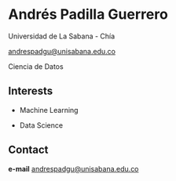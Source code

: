 # Andrés Padilla Guerrero



Universidad de La Sabana - Chía

andrespadgu@unisabana.edu.co

Ciencia de Datos

## Interests

- Machine Learning

- Data Science


## Contact

**e-mail** andrespadgu@unisabana.edu.co
